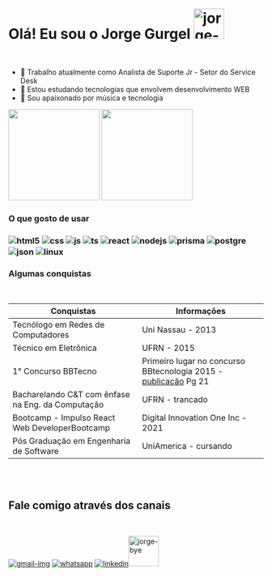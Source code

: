 <h1> Olá! Eu sou o Jorge Gurgel <img height='60' witdh='60'src ='https://i.ibb.co/Y3T1gxn/hi.png' alt='jorge-hi'/></h1>
<br/>

- 🔭 Trabalho atualmente como Analista de Suporte Jr - Setor do Service Desk
- 🌱 Estou estudando tecnologias que envolvem desenvolvimento WEB
- 💬 Sou apaixonado por música e tecnologia
 
<div aline-itens="center">
  <img height="180em" src="https://github-readme-stats.vercel.app/api?username=Jorgelgf&show_icons=true&theme=dracula&include_all_commits=true&count_private=true"/>
  <img height="180em" src="https://github-readme-stats.vercel.app/api/top-langs/?username=Jorgelgf&layout=compact&langs_count=7&theme=dracula"/>
</div>
 <h3>O que gosto de usar<h3/>

  <img align="center" alt="html5" src="https://img.shields.io/badge/HTML5-E34F26?style=for-the-badge&logo=html5&logoColor=white">
  <img align="center" alt="css" src="https://img.shields.io/badge/CSS3-1572B6?style=for-the-badge&logo=css3&logoColor=white">
  <img align="center" alt="js" src="https://img.shields.io/badge/JavaScript-F7DF1E?style=for-the-badge&logo=javascript&logoColor=black">
  <img align="center" alt="ts" src="https://img.shields.io/badge/TypeScript-007ACC?style=for-the-badge&logo=typescript&logoColor=white">
  <img align="center" alt="react" src="https://img.shields.io/badge/React-20232A?style=for-the-badge&logo=react&logoColor=61DAFB">
  <img align="center" alt="nodejs" src="https://img.shields.io/badge/Node.js-43853D?style=for-the-badge&logo=node.js&logoColor=white">
  <img align="center" alt="prisma" src="https://img.shields.io/badge/Prisma-3982CE?style=for-the-badge&logo=Prisma&logoColor=white">
  <img align="center" alt="postgre" src="https://img.shields.io/badge/PostgreSQL-316192?style=for-the-badge&logo=postgresql&logoColor=white">
  <img align="center" alt="json" src="https://img.shields.io/badge/json-5E5C5C?style=for-the-badge&logo=json&logoColor=white">
    <img align="center" alt="linux" src="https://img.shields.io/badge/Linux-FCC624?style=for-the-badge&logo=linux&logoColor=black">

    
   <h3>Algumas conquistas</h3><br/> 
   
   | <b>Conquistas</b> |<b> Informações</b> |
| --- | --- |
| Tecnólogo em Redes de Computadores | Uni Nassau - 2013 |
| Técnico em Eletrônica | UFRN - 2015 |
| 1° Concurso BBTecno | Primeiro lugar no concurso BBtecnologia 2015 - <a href="https://bbts.com.br/files/concursos/2015/2015_lista_aprovados_medio.pdf" >publicação<a> Pg 21|
| Bacharelando C&T com ênfase na Eng. da Computação | UFRN - trancado |
| Bootcamp - Impulso React Web DeveloperBootcamp | Digital Innovation One Inc - 2021 |
| Pós Graduação em Engenharia de Software | UniAmerica - cursando |
   
   <br/>   <br/>
   
   <h2>Fale comigo através dos canais</h2><br/> 
    
 <a href="mailto:jlgurgelfernandes@gmail.com" target="_blank"> <img src= "https://img.shields.io/badge/Gmail-D14836?style=for-the-badge&logo=gmail&logoColor=white" alt="gmail-img"><a/>
 <a href="https://wa.me/55996222469" target="_blank"> <img src= "https://img.shields.io/badge/WhatsApp-25D366?style=for-the-badge&logo=whatsapp&logoColor=white" alt="whatsapp"><a/>
 <a href="https://www.linkedin.com/in/jorgelgf/" target="_blank"> <img src= "https://img.shields.io/badge/LinkedIn-0077B5?style=for-the-badge&logo=linkedin&logoColor=white" alt="linkedin"><a/><img height='60' witdh='60' src='https://i.ibb.co/Hqvn4V3/bye.png' alt='jorge-bye'/>
    

   
  

